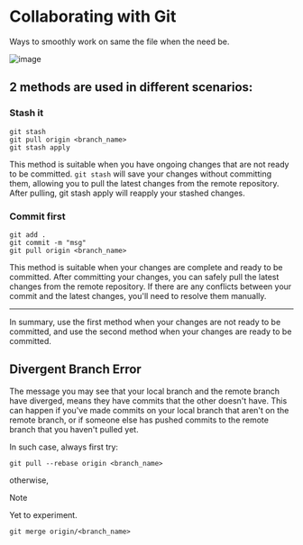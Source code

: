 # Collaborating with Git

Ways to smoothly work on same the file when the need be.

![image](https://github.com/kinxyo/gittset/assets/90744941/94384f6b-f1d2-4ae6-9783-8b7301f95faa)

## 2 methods are used in different scenarios:

### Stash it

```git
git stash
git pull origin <branch_name>
git stash apply
```

This method is suitable when you have ongoing changes that are not ready to be committed. `git stash` will save your changes without committing them, allowing you to pull the latest changes from the remote repository. After pulling, git stash apply will reapply your stashed changes.

### Commit first

```git
git add .
git commit -m "msg"
git pull origin <branch_name>
```

This method is suitable when your changes are complete and ready to be committed. After committing your changes, you can safely pull the latest changes from the remote repository. If there are any conflicts between your commit and the latest changes, you'll need to resolve them manually.

---

In summary, use the first method when your changes are not ready to be committed, and use the second method when your changes are ready to be committed.

## Divergent Branch Error

The message you may see that your local branch and the remote branch have diverged, means they have commits that the other doesn't have. This can happen if you've made commits on your local branch that aren't on the remote branch, or if someone else has pushed commits to the remote branch that you haven't pulled yet.

In such case, always first try:

```git
git pull --rebase origin <branch_name>
```

otherwise, 

> [!NOTE]
> Yet to experiment.

```git
git merge origin/<branch_name>
```
